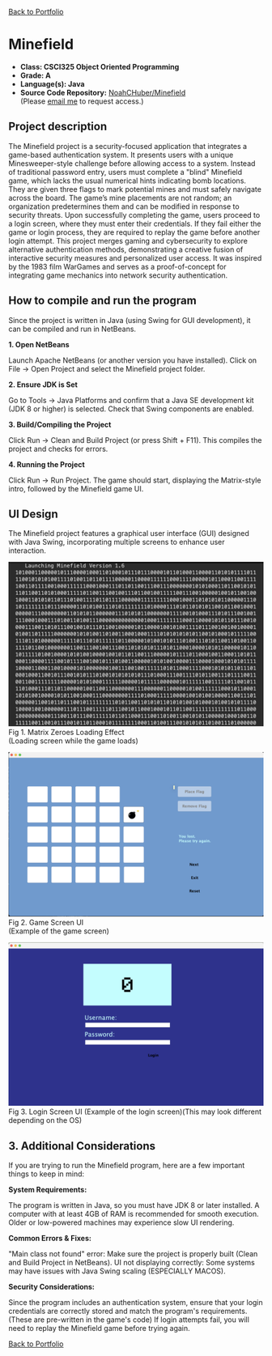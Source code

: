 [Back to Portfolio](../)

Minefield
===============

-   **Class: CSCI325 Object Oriented Programming** 
-   **Grade: A** 
-   **Language(s): Java** 
-   **Source Code Repository:** [NoahCHuber/Minefield](https://github.com/NoahCHuber/Minefield/tree/main)     
    (Please [email me](mailto:hubercnoah@gmail.com?subject=GitHub%20Access) to request access.)

## Project description

The Minefield project is a security-focused application that integrates a game-based authentication system. It presents users with a unique Minesweeper-style challenge before allowing access to a system. Instead of traditional password entry, users must complete a "blind" Minefield game, which lacks the usual numerical hints indicating bomb locations. They are given three flags to mark potential mines and must safely navigate across the board.
The game’s mine placements are not random; an organization predetermines them and can be modified in response to security threats. Upon successfully completing the game, users proceed to a login screen, where they must enter their credentials. If they fail either the game or login process, they are required to replay the game before another login attempt.
This project merges gaming and cybersecurity to explore alternative authentication methods, demonstrating a creative fusion of interactive security measures and personalized user access. It was inspired by the 1983 film WarGames and serves as a proof-of-concept for integrating game mechanics into network security authentication.

## How to compile and run the program

Since the project is written in Java (using Swing for GUI development), it can be compiled and run in NetBeans.

**1. Open NetBeans**    

Launch Apache NetBeans (or another version you have installed).
Click on File → Open Project and select the Minefield project folder.

**2. Ensure JDK is Set**    

Go to Tools → Java Platforms and confirm that a Java SE development kit (JDK 8 or higher) is selected.
Check that Swing components are enabled.

**3. Build/Compiling the Project**

Click Run → Clean and Build Project (or press Shift + F11).
This compiles the project and checks for errors.

**4. Running the Project**    

Click Run → Run Project.
The game should start, displaying the Matrix-style intro, followed by the Minefield game UI.

## UI Design

The Minefield project features a graphical user interface (GUI) designed with Java Swing, incorporating multiple screens to enhance user interaction.

![screenshot](images/Minefield1IMG.png)  
Fig 1. Matrix Zeroes Loading Effect     
(Loading screen while the game loads)

![screenshot](images/MinefieldIMG.png)  
Fig 2. Game Screen UI     
(Example of the game screen)

![screenshot](images/Login.png)  
Fig 3. Login Screen UI
(Example of the login screen)(This may look different depending on the OS)

## 3. Additional Considerations

If you are trying to run the Minefield program, here are a few important things to keep in mind:

**System Requirements:**     

The program is written in Java, so you must have JDK 8 or later installed.
A computer with at least 4GB of RAM is recommended for smooth execution. 
Older or low-powered machines may experience slow UI rendering.

**Common Errors & Fixes:**    

"Main class not found" error: Make sure the project is properly built (Clean and Build Project in NetBeans).
UI not displaying correctly: Some systems may have issues with Java Swing scaling (ESPECIALLY MACOS). 

**Security Considerations:**    

Since the program includes an authentication system, ensure that your login credentials are correctly stored and match the program's requirements. (These are pre-written in the game's code)
If login attempts fail, you will need to replay the Minefield game before trying again.

[Back to Portfolio](././)
